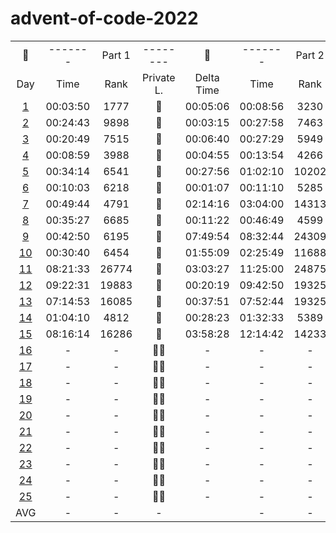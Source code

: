 # advent-of-code-2022

<table>
    <tr>
        <td align="center">🎄</td>
        <td align="center">-------</td>
        <td align="center">Part 1</td>
        <td align="center">--------</td>
        <td align="center">🎅</td>
        <td align="center">-------</td>
        <td align="center">Part 2</td>
        <td align="center">-------</td>
    </tr>
    <tr>
        <td align="center">Day</td>
        <td align="center">Time</td>
        <td align="center">Rank</td>
        <td align="center">Private L.</td>
        <td align="center">Delta Time</td>
        <td align="center">Time</td>
        <td align="center">Rank</td>
        <td align="center">Private L.</td>
    </tr>
    <tr>
        <td align="center"><a href="https://github.com/31b4/advent-of-code-2022/blob/main/day01/main.py">1</a></td>
        <td align="center">00:03:50 </td>
        <td align="center">1777</td>
        <td align="center">🏅</td>
        <td align="center">00:05:06</td>
        <td align="center">00:08:56</td>
        <td align="center">3230</td>
        <td align="center">🏅</td>
    </tr>
    <tr>
        <td align="center"><a href="https://github.com/31b4/advent-of-code-2022/blob/main/day02/main.py">2</a></td>
        <td align="center">00:24:43</td>
        <td align="center">9898</td>
        <td align="center">🥉</td>
        <td align="center">00:03:15</td>
        <td align="center">00:27:58</td>
        <td align="center">7463</td>
        <td align="center">🥉</td>
    </tr>
    <tr>
        <td align="center"><a href="https://github.com/31b4/advent-of-code-2022/blob/main/day03/main.py">3</a></td>
        <td align="center">00:20:49</td>
        <td align="center">7515</td>
        <td align="center">🥉</td>
        <td align="center">00:06:40</td>
        <td align="center">00:27:29</td>
        <td align="center">5949</td>
        <td align="center">🥉</td>
    </tr>
    <tr>
        <td align="center"><a href="https://github.com/31b4/advent-of-code-2022/blob/main/day04/main.py">4</a></td>
        <td align="center">00:08:59</td>
        <td align="center">3988</td>
        <td align="center">🏅</td>
        <td align="center">00:04:55</td>
        <td align="center">00:13:54</td>
        <td align="center">4266</td>
        <td align="center">🏅</td>
    </tr>
    <tr>
        <td align="center"><a href="https://github.com/31b4/advent-of-code-2022/blob/main/day05/main.py">5</a></td>
        <td align="center">00:34:14</td>
        <td align="center">6541</td>
        <td align="center">🏅</td>
        <td align="center">00:27:56</td>
        <td align="center">01:02:10</td>
        <td align="center">10202</td>
        <td align="center">🥈</td>
    </tr>
    <tr>
        <td align="center"><a href="https://github.com/31b4/advent-of-code-2022/blob/main/day06/main.py">6</a></td>
        <td align="center">00:10:03</td>
        <td align="center">6218</td>
        <td align="center">🏅</td>
        <td align="center">00:01:07</td>
        <td align="center">00:11:10</td>
        <td align="center">5285</td>
        <td align="center">🏅</td>
    </tr>
    <tr>
        <td align="center"><a href="https://github.com/31b4/advent-of-code-2022/blob/main/day07/main.py">7</a></td>
        <td align="center">00:49:44</td>
        <td align="center">4791</td>
        <td align="center">🏅</td>
        <td align="center">02:14:16</td>
        <td align="center">03:04:00</td>
        <td align="center">14313</td>
        <td align="center">🏅</td>
    </tr>
    <tr>
        <td align="center"><a href="https://github.com/31b4/advent-of-code-2022/blob/main/day08/main.py">8</a></td>
        <td align="center">00:35:27</td>
        <td align="center">6685</td>
        <td align="center">🥈</td>
        <td align="center">00:11:22</td>
        <td align="center">00:46:49</td>
        <td align="center">4599</td>
        <td align="center">🏅</td>
    </tr>
    <tr>
        <td align="center"><a href="https://github.com/31b4/advent-of-code-2022/blob/main/day09/main.py">9</a></td>
        <td align="center">00:42:50</td>
        <td align="center">6195</td>
        <td align="center">🏅</td>
        <td align="center">07:49:54</td>
        <td align="center">08:32:44</td>
        <td align="center">24309</td>
        <td align="center">🏅</td>
    </tr>
    <tr>
        <td align="center"><a href="https://github.com/31b4/advent-of-code-2022/blob/main/day10/main.py">10</a></td>
        <td align="center">00:30:40</td>
        <td align="center">6454</td>
        <td align="center">🏅</td>
        <td align="center">01:55:09</td>
        <td align="center">02:25:49</td>
        <td align="center">11688</td>
        <td align="center">🏅</td>
    </tr>
    <tr>
        <td align="center"><a href="https://github.com/31b4/advent-of-code-2022/blob/main/day11/main.py">11</a></td>
        <td align="center">08:21:33</td>
        <td align="center">26774</td>
        <td align="center">🥈</td>
        <td align="center">03:03:27</td>
        <td align="center">11:25:00</td>
        <td align="center">24875</td>
        <td align="center">🥈</td>
    </tr>
    <tr>
       <td align="center"><a href="https://github.com/31b4/advent-of-code-2022/blob/main/day12/main.py">12</a></td>
        <td align="center">09:22:31</td>
        <td align="center">19883</td>
        <td align="center">🥈</td>
        <td align="center">00:20:19</td>
        <td align="center">09:42:50</td>
        <td align="center">19325</td>
        <td align="center">🥈</td>
    </tr>
    <tr>
        <td align="center"><a href="https://github.com/31b4/advent-of-code-2022/blob/main/day13/main.py">13</a></td>
        <td align="center">07:14:53</td>
        <td align="center">16085</td>
        <td align="center">🏅</td>
        <td align="center">00:37:51</td>
        <td align="center">07:52:44</td>
        <td align="center">19325</td>
        <td align="center">🏅</td>
    </tr>
    <tr>
        <td align="center"><a href="https://github.com/31b4/advent-of-code-2022/blob/main/day14/main.py">14</a></td>
        <td align="center">01:04:10</td>
        <td align="center">4812</td>
        <td align="center">🥈</td>
        <td align="center">00:28:23</td>
        <td align="center">01:32:33</td>
        <td align="center">5389</td>
        <td align="center">🏅</td>
    </tr>
    <tr>
        <td align="center"><a href="https://github.com/31b4/advent-of-code-2022/blob/main/day15/main.py">15</a></td>
        <td align="center">08:16:14</td>
        <td align="center">16286</td>
        <td align="center">🥉</td>
        <td align="center">03:58:28</td>
        <td align="center">12:14:42</td>
        <td align="center">14233</td>
        <td align="center">🥈</td>
    </tr>
    <tr>
        <td align="center"><a href="https://github.com/31b4/advent-of-code-2022/blob/main/day16/main.py">16</a></td>
        <td align="center">-</td>
        <td align="center">-</td>
        <td align="center">🏅🥈</td>
        <td align="center">-</td>
        <td align="center">-</td>
        <td align="center">-</td>
        <td align="center">🏅🥈</td>
    </tr>
    <tr>
        <td align="center"><a href="https://github.com/31b4/advent-of-code-2022/blob/main/day17/main.py">17</a></td>
        <td align="center">-</td>
        <td align="center">-</td>
        <td align="center">🏅🥈</td>
        <td align="center">-</td>
        <td align="center">-</td>
        <td align="center">-</td>
        <td align="center">🏅🥈</td>
    </tr>
    <tr>
        <td align="center"><a href="https://github.com/31b4/advent-of-code-2022/blob/main/day18/main.py">18</a></td>
        <td align="center">-</td>
        <td align="center">-</td>
        <td align="center">🏅🥈</td>
        <td align="center">-</td>
        <td align="center">-</td>
        <td align="center">-</td>
        <td align="center">🏅🥈</td>
    </tr>
    <tr>
        <td align="center"><a href="https://github.com/31b4/advent-of-code-2022/blob/main/day19/main.py">19</a></td>
        <td align="center">-</td>
        <td align="center">-</td>
        <td align="center">🏅🥈</td>
        <td align="center">-</td>
        <td align="center">-</td>
        <td align="center">-</td>
        <td align="center">🏅🥈</td>
    </tr>
    <tr>
        <td align="center"><a href="https://github.com/31b4/advent-of-code-2022/blob/main/day20/main.py">20</a></td>
        <td align="center">-</td>
        <td align="center">-</td>
        <td align="center">🏅🥈</td>
        <td align="center">-</td>
        <td align="center">-</td>
        <td align="center">-</td>
        <td align="center">🏅🥈</td>
    </tr>
    <tr>
        <td align="center"><a href="https://github.com/31b4/advent-of-code-2022/blob/main/day21/main.py">21</a></td>
        <td align="center">-</td>
        <td align="center">-</td>
        <td align="center">🏅🥈</td>
        <td align="center">-</td>
        <td align="center">-</td>
        <td align="center">-</td>
        <td align="center">🏅🥈</td>
    </tr>
    <tr>
        <td align="center"><a href="https://github.com/31b4/advent-of-code-2022/blob/main/day22/main.py">22</a></td>
        <td align="center">-</td>
        <td align="center">-</td>
        <td align="center">🏅🥈</td>
        <td align="center">-</td>
        <td align="center">-</td>
        <td align="center">-</td>
        <td align="center">🏅🥈</td>
    </tr>
    <tr>
        <td align="center"><a href="https://github.com/31b4/advent-of-code-2022/blob/main/day23/main.py">23</a></td>
        <td align="center">-</td>
        <td align="center">-</td>
        <td align="center">🏅🥈</td>
        <td align="center">-</td>
        <td align="center">-</td>
        <td align="center">-</td>
        <td align="center">🏅🥈</td>
    </tr>
    <tr>
        <td align="center"><a href="https://github.com/31b4/advent-of-code-2022/blob/main/day24/main.py">24</a></td>
        <td align="center">-</td>
        <td align="center">-</td>
        <td align="center">🏅🥈</td>
        <td align="center">-</td>
        <td align="center">-</td>
        <td align="center">-</td>
        <td align="center">🏅🥈</td>
    </tr>
    <tr>
        <td align="center"><a href="https://github.com/31b4/advent-of-code-2022/blob/main/day25/main.py">25</a></td>
        <td align="center">-</td>
        <td align="center">-</td>
        <td align="center">🏅🥈</td>
        <td align="center">-</td>
        <td align="center">-</td>
        <td align="center">-</td>
        <td align="center">🏅🥈</td>
    </tr>
    <tr>
        <td align="center">AVG</td>
        <td align="center">-</td>
        <td align="center">-</td>
        <td align="center">-</td>
        <td align="center"></td>
        <td align="center">-</td>
        <td align="center">-</td>
        <td align="center">-</td>
    </tr>

</table>

